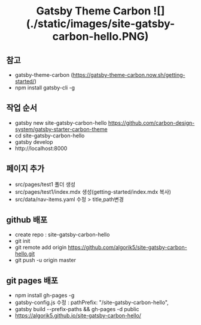 <h1 align="center">
  Gatsby Theme Carbon
  ![](./static/images/site-gatsby-carbon-hello.PNG)
</h1>

## 참고

- gatsby-theme-carbon (https://gatsby-theme-carbon.now.sh/getting-started/)
- npm install gatsby-cli -g

## 작업 순서
- gatsby new site-gatsby-carbon-hello https://github.com/carbon-design-system/gatsby-starter-carbon-theme
- cd site-gatsby-carbon-hello
- gatsby develop
- http://localhost:8000

## 페이지 추가
- src/pages/test1 폴더 생성
- src/pages/test1/index.mdx 생성(getting-started/index.mdx 복사)
- src/data/nav-items.yaml 수정 > title,path변경

## github 배포
- create repo : site-gatsby-carbon-hello
- git init
- git remote add origin https://github.com/algorik5/site-gatsby-carbon-hello.git
- git push -u origin master

## git pages 배포
- npm install gh-pages -g
- gatsby-config.js 수정 : pathPrefix: "/site-gatsby-carbon-hello",
- gatsby build --prefix-paths && gh-pages -d public
- https://algorik5.github.io/site-gatsby-carbon-hello/

